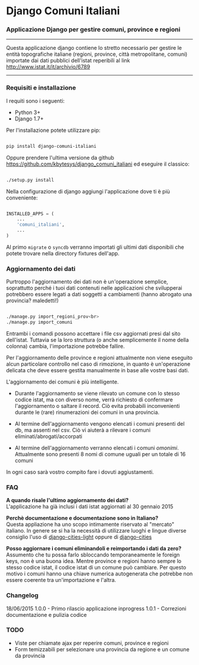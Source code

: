 # Django Comuni Italiani
### Applicazione Django per gestire comuni, province e regioni

----

Questa applicazione django contiene lo stretto necessario per gestire le entità topografiche italiane (regioni, province, città metropolitane, comuni) importate dai dati pubblici dell'istat reperibili al link <a href="http://www.istat.it/it/archivio/6789" target="_blank">http://www.istat.it/it/archivio/6789</a>

----

### Requisiti e installazione

I requiti sono i seguenti:

 - Python 3+
 - Django 1.7+

Per l'installazione potete utilizzare pip:

```bash

pip install django-comuni-italiani

```

Oppure prendere l'ultima versione da github <a href="https://github.com/kbytesys/django_comuni_italiani" target="_blank">https://github.com/kbytesys/django_comuni_italiani</a>
ed eseguire il classico:

```bash

./setup.py install

```

Nella configurazione di django aggiungi l'applicazione dove ti è più conveniente:

```python

INSTALLED_APPS = (
    ...
    'comuni_italiani',
    ...
)

```

Al primo ```migrate``` o ```syncdb``` verranno importati gli ultimi dati disponibili che potete trovare nella directory fixtures dell'app.

### Aggiornamento dei dati
Purtroppo l'aggiornamento dei dati non è un'operazione semplice, soprattutto perché i tuoi dati contenuti nelle
applicazioni che svilupperai potrebbero essere legati a dati soggetti a cambiamenti (hanno abrogato una provincia? maledetti!)

```bash

./manage.py import_regioni_prov<br>
./manage.py import_comuni

```

Entrambi i comandi possono accettare i file csv aggiornati presi dal sito dell'istat. Tuttavia se la loro struttura (o
anche semplicemente il nome della colonna) cambia, l'importazione potrebbe fallire.

Per l'aggiornamento delle province e regioni attualmente non viene eseguito alcun particolare controllo nel caso di rimozione,
in quanto è un'operazione delicata che deve essere gestita manualmente in base alle vostre basi dati.

L'aggiornamento dei comuni è più intelligente.

 - Durante l'aggiornamento se viene rilevato un comune con lo stesso codice istat, ma con diverso nome, verrà richiesto
 di confermare l'aggiornamento o saltare il record. Ciò evita probabili inconvenienti durante le (rare)
 rinumerazioni dei comuni in una provincia.

 - Al termine dell'aggiornamento vengono elencati i comuni presenti del db, ma assenti nel csv. Ciò vi aiuterà a rilevare
 i comuni eliminati/abrogati/accorpati

 - Al termine dell'aggiornamento verranno elencati i comuni *omonimi*. Attualmente sono presenti 8 nomi di comune uguali
 per un totale di 16 comuni

In ogni caso sarà vostro compito fare i dovuti aggiustamenti.

### FAQ
**A quando risale l'ultimo aggiornamento dei dati?**<br>
L'applicazione ha già inclusi i dati istat aggiornati al 30 gennaio 2015

**Perchè documentazione e documentazione sono in Italiano?**<br>
Questa appliazione ha uno scopo intimamente riservato al "mercato" italiano. In genere se si ha la necessità
di utilizzare luoghi e lingue diverse consiglio l'uso di <a href="https://github.com/yourlabs/django-cities-light" target="_blank">django-cities-light</a> oppure di <a href="https://github.com/coderholic/django-cities" target="_blank">django-cities</a>

**Posso aggiornare i comuni eliminandoli e reimportando i dati da zero?**<br>
Assumento che tu possa farlo sbloccando temporaneamente le foreign keys, non è una buona idea. Mentre province e regioni hanno sempre lo stesso codice istat,
il codice istat di un comune può cambiare. Per questo motivo i comuni hanno una chiave numerica autogenerata che potrebbe non essere coerente tra un'importazione
e l'altra.

### Changelog

18/06/2015 1.0.0 - Primo rilascio applicazione
inprogress 1.0.1 - Correzioni documentazione e pulizia codice

### TODO
 - Viste per chiamate ajax per reperire comuni, province e regioni
 - Form temizzabili per selezionare una provincia da regione e un comune da provincia
